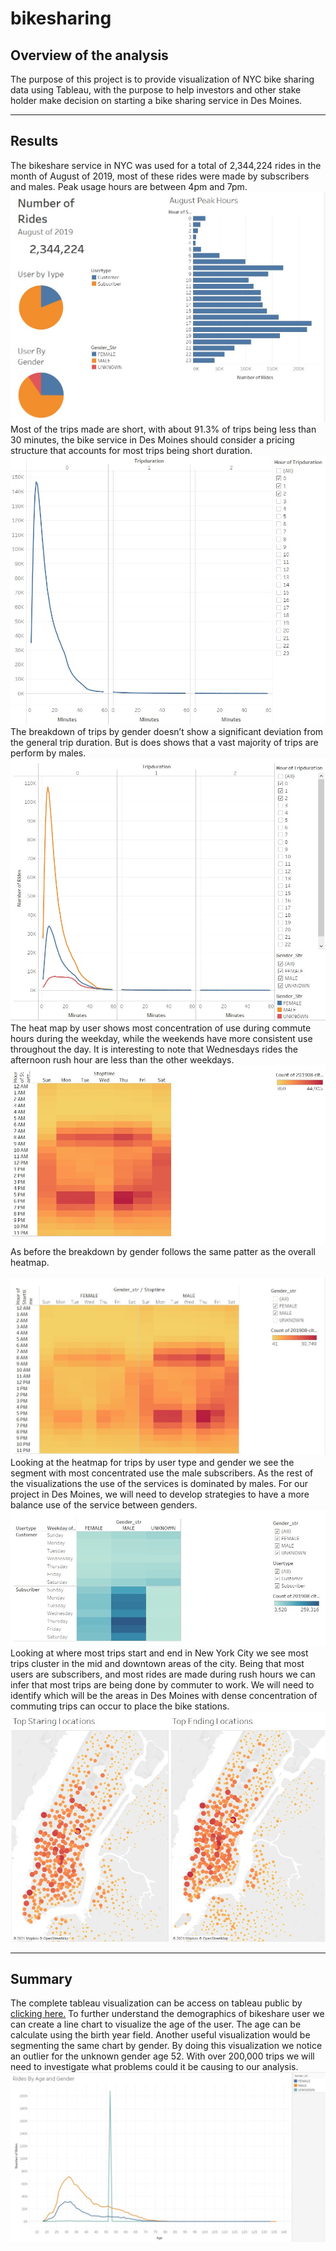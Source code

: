 # bikesharing
## Overview of the analysis

The purpose of this project is to provide visualization of NYC bike sharing data using Tableau, with the purpose to help investors and other stake holder make decision on starting a bike sharing service in Des Moines.
________
## Results
The bikeshare service in NYC was used for a total of 2,344,224 rides in the month of August of 2019, most of these rides were made by subscribers and males. Peak usage hours are between 4pm and 7pm.
![Image_1](images/image_1.jpg)
Most of the trips made are short, with about 91.3% of trips being less than 30 minutes, the bike service in Des Moines should consider a pricing structure that accounts for most trips being short duration.
![Image_2](images/image_2.jpg)
The breakdown of trips by gender doesn’t show a significant deviation from the general trip duration. But is does shows that a vast majority of trips are perform by males.
![Image_3](images/image_3.jpg)
The heat map by user shows most concentration of use during commute hours during the weekday, while the weekends have more consistent use throughout the day. It is interesting to note that Wednesdays rides the afternoon rush hour are less than the other weekdays.
![Image_4](images/image_4.jpg)
As before the breakdown by gender follows the same patter as the overall heatmap.<br><br>
![Image_5](images/image_5.jpg)
Looking at the heatmap for trips by user type and gender we see the segment with most concentrated use the male subscribers. As the rest of the visualizations the use of the services is dominated by males. For our project in Des Moines, we will need to develop strategies to have a more balance use of the service between genders.
![Image_6](images/image_6.jpg)
 Looking at where most trips start and end in New York City we see most trips cluster in the mid and downtown areas of the city. Being that most users are subscribers, and most rides are made during rush hours we can infer that most trips are being done by commuter to work. We will need to identify which will be the areas in Des Moines with dense concentration of commuting trips can occur to place the bike stations.
![Image_7](images/image_7.jpg)
____________
## Summary
The complete tableau visualization can be access on tableau public by 
[clicking here.](https://public.tableau.com/views/bikeshare_challange/Story1?:language=en-US&publish=yes&:display_count=n&:origin=viz_share_link)
To further understand the demographics of bikeshare user we can create a line chart to visualize the age of the user. The age can be calculate using the birth year field. Another useful visualization would be segmenting the same chart by gender. 
By doing this visualization we notice an outlier for the unknown gender age 52. With over 200,000 trips we will need to investigate what problems could it be causing to our analysis.
![Image_8](images/image_8.jpg)
